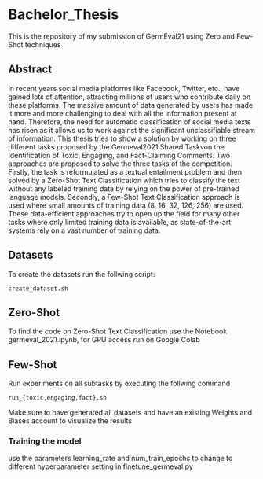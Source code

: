 # Bachelor_Thesis
This is the repository of my submission of GermEval21 using Zero and Few-Shot techniques

## Abstract 
In recent years social media platforms like Facebook, Twitter, etc., have gained lots of attention, attracting millions of users who contribute daily on these platforms. The massive amount of data generated by users has made it more and more challenging to deal with all the information present at hand. Therefore, the need for automatic classification of social media texts has risen as it allows us to work against the significant unclassifiable stream of information. This thesis tries to show a solution by working on three different tasks proposed by the Germeval2021 Shared Taskvon the Identification of Toxic, Engaging, and Fact-Claiming Comments. Two approaches are proposed to solve the three tasks of the competition. Firstly, the task is reformulated as a textual entailment problem and then solved by a Zero-Shot Text Classification which tries to classify the text without any labeled training data by relying on the power of pre-trained language models. Secondly, a Few-Shot Text Classification approach is used where small amounts of training data (8, 16, 32, 126, 256) are used. These data-efficient approaches try to open up the field for many other tasks where only limited training data is available, as state-of-the-art systems rely on a vast number of training data.

## Datasets 
To create the datasets run the follwing script:
```
create_dataset.sh
```
## Zero-Shot 
To find the code on Zero-Shot Text Classification use the Notebook germeval_2021.ipynb, for GPU access run on Google Colab

## Few-Shot
Run experiments on all subtasks by executing the follwing command 
```
run_{toxic,engaging,fact}.sh
```

Make sure to have generated all datasets and have an existing Weights and Biases account to visualize the results

### Training the model
use the parameters learning_rate and num_train_epochs to change to different hyperparameter setting in finetune_germeval.py
